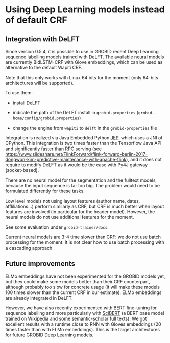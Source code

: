# Using Deep Learning models instead of default CRF

## Integration with DeLFT

Since version 0.5.4, it is possible to use in GROBID recent Deep Learning sequence labelling models trained with [DeLFT](https://github.com/kermitt2/delft).  The available neural models are currently BidLSTM-CRF with Glove embeddings, which can be used as alternative to the default Wapiti CRF.

Note that this only works with Linux 64 bits for the moment (only 64-bits architectures will be supported). 

To use them:

- install [DeLFT](https://github.com/kermitt2/delft)

- indicate the path of the DeLFT install in `grobid.properties` (`grobid-home/config/grobid.properties`)

- change the engine from `wapiti` to `delft` in the `grobid-properties` file

Integration is realized via Java Embedded Python [JEP](https://github.com/ninia/jep), which uses a JNI of CPython. This integration is two times faster than the Tensorflow Java API and significantly faster than RPC serving (see https://www.slideshare.net/FlinkForward/flink-forward-berlin-2017-dongwon-kim-predictive-maintenance-with-apache-flink), and it does not require to modify DeLFT as it would be the case with Py4J gateway (socket-based).

There are no neural model for the segmentation and the fulltext models, because the input sequence is far too big. The problem would need to be formulated differently for these tasks.

Low level models not using layout features (author name, dates, affliliations...) perform similarly as CRF, but CRF is much better when layout features are involved (in particular for the header model). However, the neural models do not use additional features for the moment.

See some evaluation under `grobid-trainer/docs`.

Current neural models are 3-4 time slower than CRF: we do not use batch processing for the moment. It is not clear how to use batch processing with a cascading approach.

## Future improvements

ELMo embeddings have not been experimented for the GROBID models yet, but they could make some models better than their CRF counterpart, although probably too slow for concrete usage (it will make these models 100 times slower than the current CRF in our estimate). ELMo embeddings are already integrated in DeLFT.

However, we have also recently experimented with BERT fine-tuning for sequence labelling and more particularly with [SciBERT](https://github.com/allenai/scibert) (a BERT base model trained on Wikipedia and some semantic-scholar full texts). We got excellent results with a runtime close to RNN with Gloves embeddings (20 times faster than with ELMo embeddings). This is the target architectures for future GROBID Deep Learning models. 
